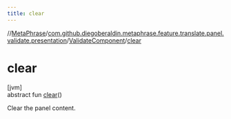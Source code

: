 ```yaml
---
title: clear
---
```

//[MetaPhrase](../../../index.html)/[com.github.diegoberaldin.metaphrase.feature.translate.panel.validate.presentation](../index.html)/[ValidateComponent](index.html)/[clear](clear.html)



# clear



[jvm]\
abstract fun [clear](clear.html)()



Clear the panel content.




